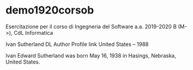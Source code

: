 # demo1920corsob
Esercitazione per il corso di Ingegneria del Software a.a. 2019-2020 B (M->), CdL Informatica

Ivan Sutherland DL Author Profile link
United States – 1988 



Ivan Edward Sutherland was born May 16, 1938 in Hasings, Nebraska, United States.
